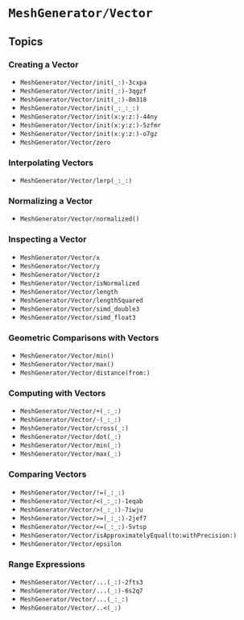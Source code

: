 # ``MeshGenerator/Vector``

## Topics

### Creating a Vector

- ``MeshGenerator/Vector/init(_:)-3cxpa``
- ``MeshGenerator/Vector/init(_:)-3qgzf``
- ``MeshGenerator/Vector/init(_:)-8m318``
- ``MeshGenerator/Vector/init(_:_:_:)``
- ``MeshGenerator/Vector/init(x:y:z:)-44ny``
- ``MeshGenerator/Vector/init(x:y:z:)-5zfmr``
- ``MeshGenerator/Vector/init(x:y:z:)-o7gz``
- ``MeshGenerator/Vector/zero``

### Interpolating Vectors

- ``MeshGenerator/Vector/lerp(_:_:)``

### Normalizing a Vector

- ``MeshGenerator/Vector/normalized()``

### Inspecting a Vector

- ``MeshGenerator/Vector/x``
- ``MeshGenerator/Vector/y``
- ``MeshGenerator/Vector/z``
- ``MeshGenerator/Vector/isNormalized``
- ``MeshGenerator/Vector/length``
- ``MeshGenerator/Vector/lengthSquared``
- ``MeshGenerator/Vector/simd_double3``
- ``MeshGenerator/Vector/simd_float3``

### Geometric Comparisons with Vectors

- ``MeshGenerator/Vector/min()``
- ``MeshGenerator/Vector/max()``
- ``MeshGenerator/Vector/distance(from:)``

### Computing with Vectors

- ``MeshGenerator/Vector/+(_:_:)``
- ``MeshGenerator/Vector/-(_:_:)``
- ``MeshGenerator/Vector/cross(_:)``
- ``MeshGenerator/Vector/dot(_:)``
- ``MeshGenerator/Vector/min(_:)``
- ``MeshGenerator/Vector/max(_:)``

### Comparing Vectors

- ``MeshGenerator/Vector/!=(_:_:)``
- ``MeshGenerator/Vector/<(_:_:)-1eqab``
- ``MeshGenerator/Vector/>(_:_:)-7iwju``
- ``MeshGenerator/Vector/>=(_:_:)-2jef7``
- ``MeshGenerator/Vector/<=(_:_:)-5vtsp``
- ``MeshGenerator/Vector/isApproximatelyEqual(to:withPrecision:)``
- ``MeshGenerator/Vector/epsilon``

### Range Expressions

- ``MeshGenerator/Vector/...(_:)-2fts3``
- ``MeshGenerator/Vector/...(_:)-6s2q7``
- ``MeshGenerator/Vector/...(_:_:)``
- ``MeshGenerator/Vector/..<(_:)``
